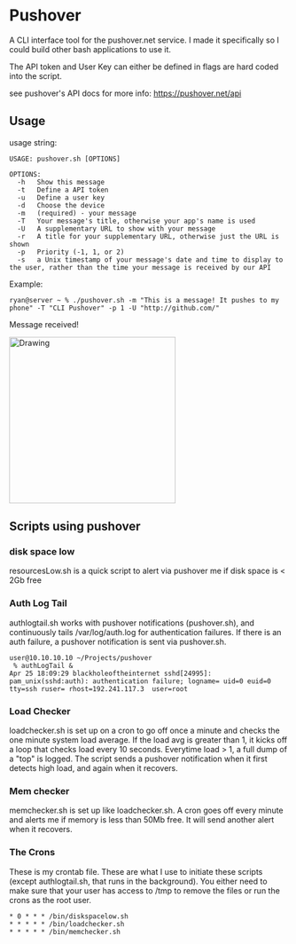 # Pushover


A CLI interface tool for the pushover.net service. I made it specifically so I could build other bash applications to use it. 

The API token and User Key can either be defined in flags are hard coded into the script.


see pushover's API docs for more info: https://pushover.net/api

## Usage


usage string:
```
USAGE: pushover.sh [OPTIONS]

OPTIONS:
  -h   Show this message
  -t   Define a API token
  -u   Define a user key
  -d   Choose the device
  -m   (required) - your message
  -T   Your message's title, otherwise your app's name is used
  -U   A supplementary URL to show with your message
  -r   A title for your supplementary URL, otherwise just the URL is shown
  -p   Priority (-1, 1, or 2)
  -s   a Unix timestamp of your message's date and time to display to the user, rather than the time your message is received by our API
```

Example:
```
ryan@server ~ % ./pushover.sh -m "This is a message! It pushes to my phone" -T "CLI Pushover" -p 1 -U "http://github.com/"
```

Message received!

<img src="http://ryanwhalen.me/static/pushover.png" alt="Drawing" width=300px/>


## Scripts using pushover


### disk space low
resourcesLow.sh is a quick script to alert via pushover me if disk space is < 2Gb free


### Auth Log Tail
authlogtail.sh works with pushover notifications (pushover.sh), and continuously tails /var/log/auth.log for authentication failures. If there is an auth failure, a pushover notification is sent via pushover.sh.

```
user@10.10.10.10 ~/Projects/pushover
 % authLogTail &
Apr 25 18:09:29 blackholeoftheinternet sshd[24995]: pam_unix(sshd:auth): authentication failure; logname= uid=0 euid=0 tty=ssh ruser= rhost=192.241.117.3  user=root
```

### Load Checker
loadchecker.sh is set up on a cron to go off once a minute and checks the one minute system load average. If the load avg is greater than 1, it kicks off a loop that checks load every 10 seconds. Everytime load > 1, a full dump of a "top" is logged.
The script sends a pushover notification when it first detects high load, and again when it recovers.


### Mem checker
memchecker.sh is set up like loadchecker.sh. A cron goes off every minute and alerts me if memory is less than 50Mb free. It will send another alert when it recovers.

### The Crons 
These is my crontab file. These are what I use to initiate these scripts (except authlogtail.sh, that runs in the background). You either need to make sure that your user has access to /tmp to remove the files or run the crons as the root user.

```
* 0 * * * /bin/diskspacelow.sh
* * * * * /bin/loadchecker.sh
* * * * * /bin/memchecker.sh
```
